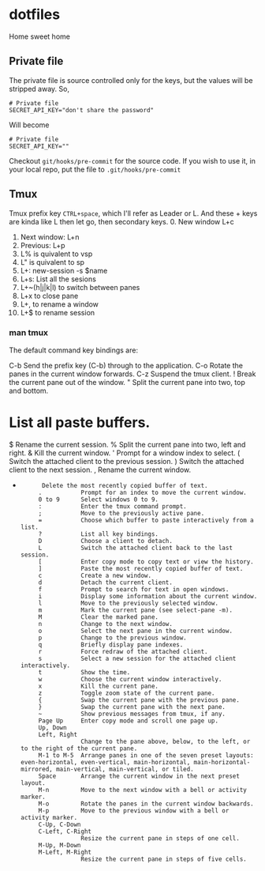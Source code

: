 # dotfiles
Home sweet home


## Private file
The private file is source controlled only for the keys, but the values will be stripped away. So, 
```
# Private file
SECRET_API_KEY="don't share the password"
```

Will become 
```
# Private file
SECRET_API_KEY=""
```
Checkout `git/hooks/pre-commit` for the source code. If you wish to use it, in your local repo, put the file to 
`.git/hooks/pre-commit`

## Tmux
Tmux prefix key `CTRL+space`, which I'll refer as Leader or L. And these + keys are kinda like L then let go, then secondary keys.
0. New window L+c
1. Next window: L+n
2. Previous: L+p
3. L% is quivalent to vsp
4. L" is quivalent to sp
5. L+: new-session -s $name
6. L+s: List all the sesions
7. L+~(h|j|k|l) to switch between panes
8. L+x to close pane
9. L+, to rename a window
10. L+$ to rename session

### man tmux

The default command key bindings are:

C-b         Send the prefix key (C-b) through to the application.
C-o         Rotate the panes in the current window forwards.
C-z         Suspend the tmux client.
!           Break the current pane out of the window.
"           Split the current pane into two, top and bottom.
#           List all paste buffers.
$           Rename the current session.
%           Split the current pane into two, left and right.
&           Kill the current window.
'           Prompt for a window index to select.
(           Switch the attached client to the previous session.
)           Switch the attached client to the next session.
,           Rename the current window.
-           Delete the most recently copied buffer of text.
           .           Prompt for an index to move the current window.
           0 to 9      Select windows 0 to 9.
           :           Enter the tmux command prompt.
           ;           Move to the previously active pane.
           =           Choose which buffer to paste interactively from a list.
           ?           List all key bindings.
           D           Choose a client to detach.
           L           Switch the attached client back to the last session.
           [           Enter copy mode to copy text or view the history.
           ]           Paste the most recently copied buffer of text.
           c           Create a new window.
           d           Detach the current client.
           f           Prompt to search for text in open windows.
           i           Display some information about the current window.
           l           Move to the previously selected window.
           m           Mark the current pane (see select-pane -m).
           M           Clear the marked pane.
           n           Change to the next window.
           o           Select the next pane in the current window.
           p           Change to the previous window.
           q           Briefly display pane indexes.
           r           Force redraw of the attached client.
           s           Select a new session for the attached client interactively.
           t           Show the time.
           w           Choose the current window interactively.
           x           Kill the current pane.
           z           Toggle zoom state of the current pane.
           {           Swap the current pane with the previous pane.
           }           Swap the current pane with the next pane.
           ~           Show previous messages from tmux, if any.
           Page Up     Enter copy mode and scroll one page up.
           Up, Down
           Left, Right
                       Change to the pane above, below, to the left, or to the right of the current pane.
           M-1 to M-5  Arrange panes in one of the seven preset layouts: even-horizontal, even-vertical, main-horizontal, main-horizontal-mirrored, main-vertical, main-vertical, or tiled.
           Space       Arrange the current window in the next preset layout.
           M-n         Move to the next window with a bell or activity marker.
           M-o         Rotate the panes in the current window backwards.
           M-p         Move to the previous window with a bell or activity marker.
           C-Up, C-Down
           C-Left, C-Right
                       Resize the current pane in steps of one cell.
           M-Up, M-Down
           M-Left, M-Right
                       Resize the current pane in steps of five cells.
